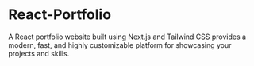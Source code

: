 # React-Portfolio
A React portfolio website built using Next.js and Tailwind CSS provides a modern, fast, and highly customizable platform for showcasing your projects and skills.
